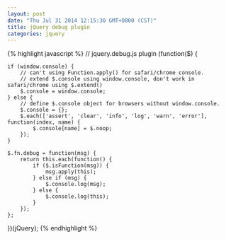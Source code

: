 ```yaml
---
layout: post
date: "Thu Jul 31 2014 12:15:30 GMT+0800 (CST)"
title: jQuery debug plugin
categories: jquery
---
```


{% highlight javascript %}
// jquery.debug.js plugin
(function($) {

	if (window.console) {
		// can't using Function.apply() for safari/chrome console.
		// extend $.console using window.console, don't work in safari/chrome using $.extend()
		$.console = window.console;
	} else {
		// define $.console object for browsers without window.console.
		$.console = {};
		$.each(['assert', 'clear', 'info', 'log', 'warn', 'error'], function(index, name) {
			$.console[name] = $.noop;
		});
	}

	$.fn.debug = function(msg) {
		return this.each(function() {
			if ($.isFunction(msg)) {
				msg.apply(this);
            } else if (msg) {
				$.console.log(msg);
			} else {
				$.console.log(this);
			}
		});
	};

})(jQuery);
{% endhighlight %}

